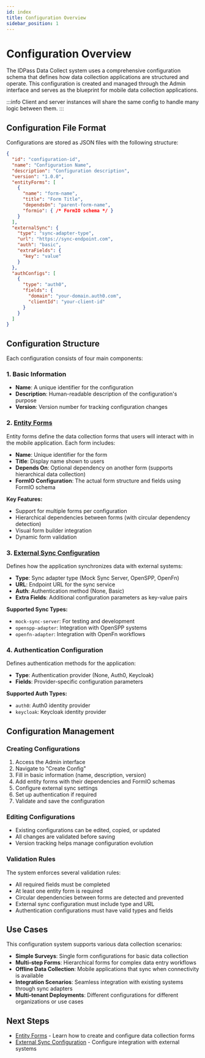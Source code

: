 ```yaml
---
id: index
title: Configuration Overview
sidebar_position: 1
---
```



# Configuration Overview

The IDPass Data Collect system uses a comprehensive configuration schema that defines how data collection applications are structured and operate. This configuration is created and managed through the Admin interface and serves as the blueprint for mobile data collection applications.

:::info
Client and server instances will share the same config to handle many logic between them.
:::

## Configuration File Format

Configurations are stored as JSON files with the following structure:

```json
{
  "id": "configuration-id",
  "name": "Configuration Name",
  "description": "Configuration description",
  "version": "1.0.0",
  "entityForms": [
    {
      "name": "form-name",
      "title": "Form Title",
      "dependsOn": "parent-form-name",
      "formio": { /* FormIO schema */ }
    }
  ],
  "externalSync": {
    "type": "sync-adapter-type",
    "url": "https://sync-endpoint.com",
    "auth": "basic",
    "extraFields": {
      "key": "value"
    }
  },
  "authConfigs": [
    {
      "type": "auth0",
      "fields": {
        "domain": "your-domain.auth0.com",
        "clientId": "your-client-id"
      }
    }
  ]
}
```


## Configuration Structure

Each configuration consists of four main components:

### 1. Basic Information
- **Name**: A unique identifier for the configuration
- **Description**: Human-readable description of the configuration's purpose
- **Version**: Version number for tracking configuration changes

### 2. [Entity Forms](./entity-forms/)
Entity forms define the data collection forms that users will interact with in the mobile application. Each form includes:

- **Name**: Unique identifier for the form
- **Title**: Display name shown to users
- **Depends On**: Optional dependency on another form (supports hierarchical data collection)
- **FormIO Configuration**: The actual form structure and fields using FormIO schema

**Key Features:**
- Support for multiple forms per configuration
- Hierarchical dependencies between forms (with circular dependency detection)
- Visual form builder integration
- Dynamic form validation

### 3. [External Sync Configuration](./external-sync.md)
Defines how the application synchronizes data with external systems:

- **Type**: Sync adapter type (Mock Sync Server, OpenSPP, OpenFn)
- **URL**: Endpoint URL for the sync service
- **Auth**: Authentication method (None, Basic)
- **Extra Fields**: Additional configuration parameters as key-value pairs

**Supported Sync Types:**
- `mock-sync-server`: For testing and development
- `openspp-adapter`: Integration with OpenSPP systems
- `openfn-adapter`: Integration with OpenFn workflows

### 4. Authentication Configuration
Defines authentication methods for the application:

- **Type**: Authentication provider (None, Auth0, Keycloak)
- **Fields**: Provider-specific configuration parameters

**Supported Auth Types:**
- `auth0`: Auth0 identity provider
- `keycloak`: Keycloak identity provider

## Configuration Management

### Creating Configurations
1. Access the Admin interface
2. Navigate to "Create Config"
3. Fill in basic information (name, description, version)
4. Add entity forms with their dependencies and FormIO schemas
5. Configure external sync settings
6. Set up authentication if required
7. Validate and save the configuration

### Editing Configurations
- Existing configurations can be edited, copied, or updated
- All changes are validated before saving
- Version tracking helps manage configuration evolution

### Validation Rules
The system enforces several validation rules:
- All required fields must be completed
- At least one entity form is required
- Circular dependencies between forms are detected and prevented
- External sync configuration must include type and URL
- Authentication configurations must have valid types and fields

## Use Cases

This configuration system supports various data collection scenarios:

- **Simple Surveys**: Single form configurations for basic data collection
- **Multi-step Forms**: Hierarchical forms for complex data entry workflows
- **Offline Data Collection**: Mobile applications that sync when connectivity is available
- **Integration Scenarios**: Seamless integration with existing systems through sync adapters
- **Multi-tenant Deployments**: Different configurations for different organizations or use cases

## Next Steps

- [Entity Forms](./entity-forms.md) - Learn how to create and configure data collection forms
- [External Sync Configuration](./external-sync.md) - Configure integration with external systems

<!-- - [Installation Guide](./installation.md) - Learn how to set up the system
- [Form Builder Guide](./form-builder.md) - Create dynamic forms using FormIO
- [Authentication Setup](./authentication.md) - Set up user authentication -->
